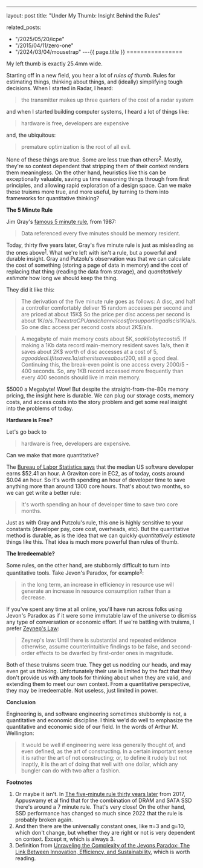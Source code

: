 ---
layout: post
title: "Under My Thumb: Insight Behind the Rules"



related_posts:
  - "/2025/05/20/icpe"
  - "/2015/04/11/zero-one"
  - "/2024/03/04/mousetrap"
---{{ page.title }}
================

<p class="meta">My left thumb is exactly 25.4mm wide.</p>

Starting off in a new field, you hear a lot of *rules of thumb*. Rules for estimating things, thinking about things, and (ideally) simplifying tough decisions. When I started in Radar, I heard:

> the transmitter makes up three quarters of the cost of a radar system

and when I started building computer systems, I heard a lot of things like:

> hardware is free, developers are expensive

and, the ubiquitous:

> premature optimization is the root of all evil.

None of these things are true. Some are less true than others<sup>[2](#foot2)</sup>. Mostly, they're so context dependent that stripping them of their context renders them meaningless. On the other hand, heuristics like this can be exceptionally valuable, saving us time reasoning things through from first principles, and allowing rapid exploration of a design space. Can we make these truisms more true, and more useful, by turning to them into frameworks for quantitative thinking?

**The 5 Minute Rule**

Jim Gray's [famous 5 minute rule](https://dl.acm.org/doi/pdf/10.1145/38713.38755), from 1987:

> Data referenced every five minutes should be memory resident.

Today, thirty five years later, Gray's five minute rule is just as misleading as the ones above<sup>[1](#foot1)</sup>. What we're left with isn't a rule, but a powerful and durable insight. Gray and Putzolu's observation was that we can calculate the cost of something (storing a page of data in memory) and the cost of replacing that thing (reading the data from storage), and *quantitatively estimate* how long we should keep the thing.

They did it like this:

> The derivation of the five minute rule goes as follows: A disc, and half a controller comfortably deliver 15 random accesses per second and are priced at about 15K$ So the price per disc
access per second is about 1K$/a/s. The extra CPU and channel cost for supporting a disc is 1K$/a/s. So one disc access per second costs about 2K$/a/s.

> A megabyte of main memory costs about 5K$, so a kilobyte costs 5$. If making a 1Kb data record main-memory resident saves 1a/s, then it saves about 2K$ worth of disc accesses at a cost of 5$, a good deal. If it saves .1a/s then it saves about 200$, still a good deal. Continuing this, the break-even point is one access every 2000/5 - 400 seconds. So, any 1KB record accessed more frequently than every 400 seconds should live in main memory.

$5000 a Megabyte! Wow! But despite the straight-from-the-80s memory pricing, the insight here is durable. We can plug our storage costs, memory costs, and access costs into the story problem and get some real insight into the problems of today.

**Hardware is Free?**

Let's go back to 

> hardware is free, developers are expensive.

Can we make that more quantitative?

The [Bureau of Labor Statistics says](https://www.bls.gov/ooh/computer-and-information-technology/software-developers.htm) that the median US software developer earns $52.41 an hour. A Graviton core in EC2, as of today, costs around $0.04 an hour. So it's worth spending an hour of developer time to save anything more than around 1300 core hours. That's about two months, so we can get write a better rule:

> It's worth spending an hour of developer time to save two core months.

Just as with Gray and Putzolu's rule, this one is highly sensitive to your constants (developer pay, core cost, overheads, etc). But the quantitative method is durable, as is the idea that we can quickly *quantitatively estimate* things like this. That idea is much more powerful than rules of thumb.

**The Irredeemable?**

Some rules, on the other hand, are stubbornly difficult to turn into quantitative tools. Take Jevon's Paradox, for example<sup>[3](#foot3)</sup>:

> in the long term, an increase in efficiency in resource use will generate an increase in resource consumption rather than a decrease.

If you've spent any time at all online, you'll have run across folks using Jevon's Paradox as if it were some immutable law of the universe to dismiss any type of conversation or economic effort. If we're battling with truisms, I prefer [Zeynep's Law](https://twitter.com/zeynep/status/1478766408691556353?lang=en):

> Zeynep's law: Until there is substantial and repeated evidence otherwise, assume counterintuitive findings to be false, and second-order effects to be dwarfed by first-order ones in magnitude.

Both of these truisms seem true. They get us nodding our heads, and may even get us thinking. Unfortunately their use is limited by the fact that they don't provide us with any tools for thinking about when they are valid, and extending them to meet our own context. From a quantitative perspective, they may be irredeemable. Not useless, just limited in power.

**Conclusion**

Engineering is, and software engineering sometimes stubbornly is not, a quantitative and economic discipline. I think we'd do well to emphasize the quantitative and economic side of our field. In the words of Arthur M. Wellington:

> It would be well if engineering were less generally thought of, and even defined, as the art of constructing. In a certain important sense it is rather the art of not constructing; or, to define it rudely but not inaptly, it is the art of doing that well with one dollar, which any bungler can do with two after a fashion.

**Footnotes**

1. <a name="foot1"></a> Or maybe it isn't. In [The five-minute rule thirty years later](https://infoscience.epfl.ch/record/230398/files/adms-talk.pdf) from 2017, Appuswamy et al find that for the combination of DRAM and SATA SSD there's around a 7 minute rule. That's very close! On the other hand, SSD performance has changed so much since 2022 that the rule is probably broken again.
2. <a name="foot2"></a> And then there are the universally constant ones, like π=3 and g=10, which don't change, but whether they are right or not is very dependent on context. Except π, which is always 3.
3. <a name="foot3"></a> Definition from [Unraveling the Complexity of the Jevons Paradox: The Link Between Innovation, Efficiency, and Sustainability](https://www.frontiersin.org/articles/10.3389/fenrg.2018.00026/full), which is worth reading.